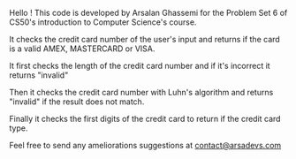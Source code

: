 Hello ! This code is developed by Arsalan Ghassemi for the Problem Set 6 of CS50's introduction to Computer Science's course.

It checks the credit card number of the user's input and returns if the card is a valid AMEX, MASTERCARD or VISA.

It first checks the length of the credit card number and if it's incorrect it returns "invalid"

Then it checks the credit card number with Luhn's algorithm and returns "invalid" if the result does not match.

Finally it checks the first digits of the credit card to return if the credit card type.

Feel free to send any ameliorations suggestions at contact@arsadevs.com